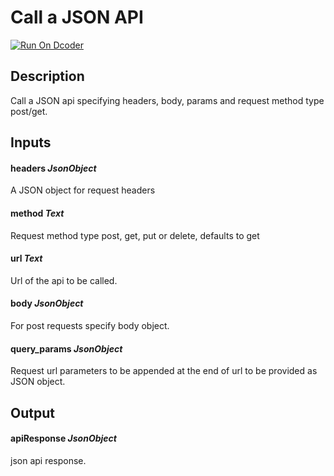 # Call a JSON API

[![Run On Dcoder](https://static-content.dcoder.tech/dcoder-assets/run-on-dcoder.svg)](https://code.dcoder.tech/feed/block/604c8591872a0e2d901207c6)

## Description

Call a JSON api specifying headers, body, params and request method type post/get.

## Inputs

#### **headers** _JsonObject_

A JSON object for request headers

#### **method** _Text_

Request method type post, get, put or delete, defaults to get

#### **url** _Text_

Url of the api to be called.

#### **body** _JsonObject_

For post requests specify body object.

#### **query_params** _JsonObject_

Request url parameters to be appended at the end of url to be provided as JSON object.

## Output

#### **apiResponse** _JsonObject_

json api response.
